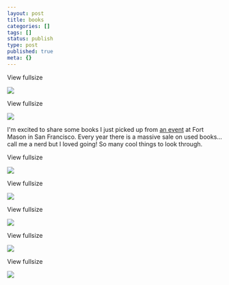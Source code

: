 ```yaml
---
layout: post
title: books
categories: []
tags: []
status: publish
type: post
published: true
meta: {}
---
```


View fullsize
              
          
![](/squarespace_images/content_v1_50dcc98be4b0c2f49762636c_1380263412016-KNFO148GNM0E0TZHMVM7_IMG_9651.jpg_)
  













































 

  
  
    
View fullsize
              
          
![](/squarespace_images/content_v1_50dcc98be4b0c2f49762636c_1380263375935-89ATO4SC5SRGPSUSHRGE_IMG_9647.jpg_)
  






I'm excited to share some books I just picked up from 
[an event](http://www.friendssfpl.org/?Big_Book_Sale) at Fort Mason in San Francisco. Every year there is a massive sale on used books... call me a nerd but I loved going! So many cool things to look through.
































































 

  
  
    
View fullsize
              
          
![](/squarespace_images/content_v1_50dcc98be4b0c2f49762636c_1380263352224-LIV9CSRVY0K1YK0L86VU_IMG_9641.jpg_)
  













































 

  
  
    
View fullsize
              
          
![](/squarespace_images/content_v1_50dcc98be4b0c2f49762636c_1380263504780-YV773CJFLDBCAO2UUM97_IMG_9676.jpg_)
  













































 

  
  
    
View fullsize
              
          
![](/squarespace_images/content_v1_50dcc98be4b0c2f49762636c_1380263523979-IXN3TOHE3DKBFCFD381H_IMG_9679.jpg_)
  













































 

  
  
    
View fullsize
              
          
![](/squarespace_images/content_v1_50dcc98be4b0c2f49762636c_1380263450522-YDCUASG691RO7784Q38B_IMG_9650.jpg_)
  













































 

  
  
    
View fullsize
              
          
![](/squarespace_images/content_v1_50dcc98be4b0c2f49762636c_1380263463452-MTFHUXLI2UG4CGSX1R6W_IMG_9660.jpg_)
